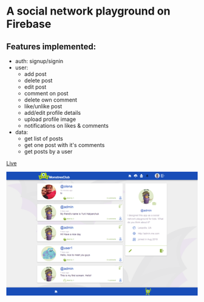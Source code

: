 # A social network playground on Firebase

## Features implemented:

- auth: signup/signin
- user:
  - add post
  - delete post
  - edit post
  - comment on post
  - delete own comment 
  - like/unlike post
  - add/edit profile details
  - upload profile image
  - notifications on likes & comments
- data:
  - get list of posts
  - get one post with it's comments
  - get posts by a user

[Live](https://social-app-cc043.web.app/)

![picture alt](screenshot.png "screenshot")
